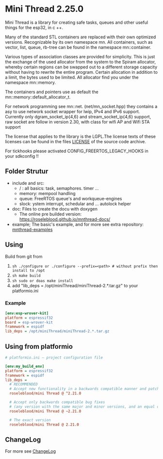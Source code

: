 
# Mini Thread 2.25.0
Mini Thread is a library for creating safe tasks, queues and other useful things for the esp32, in c ++.

Many of the standard STL containers are replaced with their own optimized versions. Recognizable by its own namespace mn.
All containers, such as vector, list, queue, rb-tree  can be found in the namespace mn::container.

Various types of association classes are provided for simplicity. This is just the exchange of the used allocator from the system to the Spiram allocator, whereby certain regions can be swapped out to a different storage capacity without having to rewrite the entire program.
Certain allocation in addition to a limit, the bytes used to be limited.
All allocator find you under the namespace mn::memory.

The containers and pointers use as default the mn::memory::default_allocator_t.

For network programming see mn::net. (net/mn_socket.hpp) they contains a asy to use network socket wrapper for lwip,
IPv4 and IPv6 support. Currently only dgram_socket_ip{4,6} and  stream_socket_ip{4,6} support, raw socket are follow in version 2.30, with class for wifi AP and Wifi STA support

The license that applies to the library is the LGPL.The license texts of these
licenses can be found in the files [LICENSE](LICENSE.md) of the
source code archive.

For tickhooks please activated CONFIG_FREERTOS_LEGACY_HOOKS in your sdkconfig !!

## Folder Strutur
- include and src:
  - / : all basics: task, semaphores. timer ...
  - memory: mempool handling
  - queue: FreeRTOS queue's and workqueue-engines
  - slock: ystem interrupt, schedular and ...  autolock helper
- doc: Files to create the docu with doxygen
  - The online pre builded version: https://roseleblood.github.io/mnthread-docs/
- example; The basic's example, and for more see extra repository: [mnthread-examples](https://github.com/RoseLeBlood/mnthread-examples)

## Using
Build from git from
1. ```sh ./configure or ./configure --prefix=<path> # without prefix then install to /opt```
2. ```sh make build ```
3. ```sh sudo or doas make install ```
4. add  "lib_deps = /opt/miniThread/miniThread-2.*.tar.gz"  to your platformio.ini

### Example
```ini
[env:esp-wrover-kit]
platform = espressif32
board = esp-wrover-kit
framework = espidf
lib_deps = /opt/miniThread/miniThread-2.*.tar.gz

```
## Using from platformio
```ini
# platformio.ini – project configuration file

[env:my_build_env]
platform = espressif32
framework = espidf
lib_deps =
  # RECOMMENDED
  # Accept new functionality in a backwards compatible manner and patches
  roseleblood/mini Thread @ ^2.21.0

  # Accept only backwards compatible bug fixes
  # (any version with the same major and minor versions, and an equal or greater patch version)
  roseleblood/mini Thread @ ~2.21.0

  # The exact version
  roseleblood/mini Thread @ 2.21.0

```

## ChangeLog
For more see [ChangeLog](ChangeLog.md)
